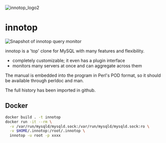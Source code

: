 ![innotop_logo2](https://user-images.githubusercontent.com/609675/48270427-5760d500-e43a-11e8-847b-240c27a957e0.png)

innotop
=======

![Snapshot of innotop query monitor](snapshot_queries.png "Snapshot of innotop query monitor")

innotop is a 'top' clone for MySQL with many features and flexibility.

* completely customizable; it even has a plugin interface
* monitors many servers at once and can aggregate across them 

The manual is embedded into the program in Perl's POD format, so it should be available 
through perldoc and man.

The full history has been imported in github.

Docker
------

```sh
docker build . -t innotop
docker run -it --rm \
  -v /var/run/mysqld/mysqld.sock:/var/run/mysqld/mysqld.sock:ro \
  -v $HOME/.innotop:/root/.innotop \
  innotop -u root -p xxxx
```

